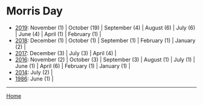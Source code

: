 # Morris Day

  * [2019](./morris-day-2019.md): 
      November (1) | 
      October (19) | 
      September (4) | 
      August (6) | 
      July (6) | 
      June (4) | 
      April (1) | 
      February (1) | 
  * [2018](./morris-day-2018.md): 
      December (1) | 
      October (1) | 
      September (1) | 
      February (1) | 
      January (2) | 
  * [2017](./morris-day-2017.md): 
      December (3) | 
      July (3) | 
      April (4) | 
  * [2016](./morris-day-2016.md): 
      November (2) | 
      October (3) | 
      September (3) | 
      August (1) | 
      July (1) | 
      June (1) | 
      April (6) | 
      February (1) | 
      January (1) | 
  * [2014](./morris-day-2014.md): 
      July (2) | 
  * [1986](./morris-day-1986.md): 
      June (1) | 

----

[Home](../)
